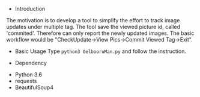 - Introduction

The motivation is to develop a tool to simplify the effort to track image updates under multiple tag. The tool save the viewed picture id, called 'commited'. Therefore can only report the newly updated images. The basic workflow would be "CheckUpdate->View Pics->Commit Viewed Tag->Exit". 

- Basic Usage
Type `python3 GelbooruMan.py` and follow the instruction.

- Dependency
* Python 3.6
* requests
* BeautifulSoup4
